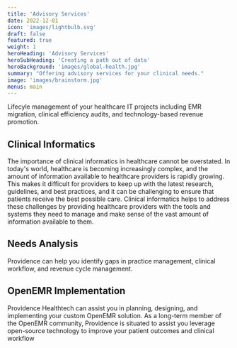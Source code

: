 ```yaml
---
title: 'Advisory Services'
date: 2022-12-01
icon: 'images/lightbulb.svg'
draft: false
featured: true
weight: 1
heroHeading: 'Advisory Services'
heroSubHeading: 'Creating a path out of data'
heroBackground: 'images/global-health.jpg'
summary: "Offering advisory services for your clinical needs."
image: 'images/brainstorm.jpg'
menus: main
---
```


Lifecyle management of your healthcare IT projects including EMR migration, clinical efficiency audits, and technology-based revenue promotion.

<!--more-->

## Clinical Informatics

The importance of clinical informatics in healthcare cannot be overstated. In today's world, healthcare is becoming increasingly complex, and the amount of information available to healthcare providers is rapidly growing. This makes it difficult for providers to keep up with the latest research, guidelines, and best practices, and it can be challenging to ensure that patients receive the best possible care. Clinical informatics helps to address these challenges by providing healthcare providers with the tools and systems they need to manage and make sense of the vast amount of information available to them.

## Needs Analysis

Providence can help you identify gaps in practice management, clinical workflow, and revenue cycle management.

## OpenEMR Implementation

Providence Healthtech can assist you in planning, designing, and implementing your custom OpenEMR solution. As a long-term member of the OpenEMR community, Providence is situated to assist you leverage open-source technology to improve your patient outcomes and clinical workflow
